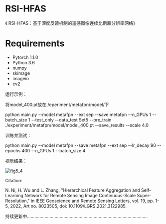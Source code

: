 # RSI-HFAS
《 RSI-HFAS：基于深度反馈机制的遥感图像连续比例超分辨率网络》

# Requirements

* Pytorch 1.1.0
* Python 3.6
* numpy
* skimage
* imageio
* cv2  


运行示例：

将model_400.pt放在./eperiment/metafpn/model/下

python main.py --model metafpn --ext sep  --save metafpn --n_GPUs 1 --batch_size 1 --test_only --data_test Set5 --pre_train  ./experiment/metafpn/model/model_400.pt  --save_results --scale 4.0

训练并测试：

python main.py --model metafpn --save metafpn --ext sep --lr_decay 90 --epochs 400 --n_GPUs 1 --batch_size 4

视觉结果：

![fig5_4](https://user-images.githubusercontent.com/58589797/236726207-66d12176-043f-4c18-bd93-0f8fa1abfbf3.png)


Citation:

N. Ni, H. Wu and L. Zhang, "Hierarchical Feature Aggregation and Self-Learning Network for Remote Sensing Image Continuous-Scale Super-Resolution," in IEEE Geoscience and Remote Sensing Letters, vol. 19, pp. 1-5, 2022, Art no. 8023505, doi: 10.1109/LGRS.2021.3122985.
 
 持续更新中……………………………………………………………………………………
